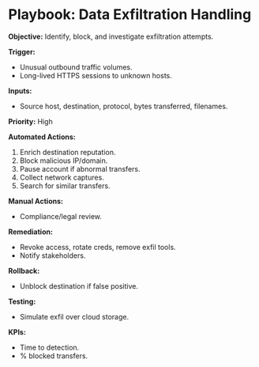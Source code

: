 # Playbook: Data Exfiltration Handling

**Objective:** Identify, block, and investigate exfiltration attempts.

**Trigger:**
- Unusual outbound traffic volumes.  
- Long-lived HTTPS sessions to unknown hosts.  

**Inputs:**
- Source host, destination, protocol, bytes transferred, filenames.  

**Priority:** High  

**Automated Actions:**
1. Enrich destination reputation.  
2. Block malicious IP/domain.  
3. Pause account if abnormal transfers.  
4. Collect network captures.  
5. Search for similar transfers.  

**Manual Actions:**
- Compliance/legal review.  

**Remediation:**
- Revoke access, rotate creds, remove exfil tools.  
- Notify stakeholders.  

**Rollback:**
- Unblock destination if false positive.  

**Testing:**
- Simulate exfil over cloud storage.  

**KPIs:**
- Time to detection.  
- % blocked transfers.  
